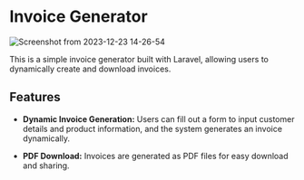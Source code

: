 # Invoice Generator

![Screenshot from 2023-12-23 14-26-54](https://github.com/yusfate4/Laravel-Invoice-Generator/assets/65573250/c8f67490-e290-44d6-87d5-284a96449e63)



This is a simple invoice generator built with Laravel, allowing users to dynamically create and download invoices.

## Features

- **Dynamic Invoice Generation:** Users can fill out a form to input customer details and product information, and the system generates an invoice dynamically.

- **PDF Download:** Invoices are generated as PDF files for easy download and sharing.


